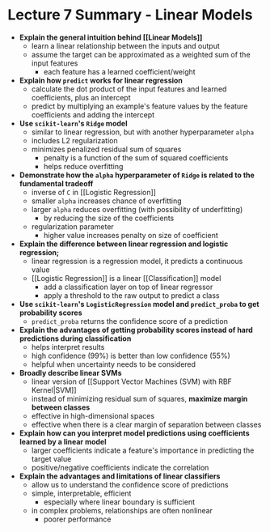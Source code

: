 # Lecture 7 Summary - Linear Models
- **Explain the general intuition behind [[Linear Models]]**
	- learn a linear relationship between the inputs and output
	- assume the target can be approximated as a weighted sum of the input features
		- each feature has a  learned coefficient/weight
- **Explain how `predict` works for linear regression**
	- calculate the dot product of the input features and learned coefficients, plus an intercept
	- predict by multiplying an example's feature values by the feature coefficients and adding the intercept
- **Use `scikit-learn`'s `Ridge` model**
	- similar to linear regression, but with another hyperparameter `alpha`
	- includes L2 regularization
	- minimizes penalized residual sum of squares
		- penalty is a function of the sum of squared coefficients
		- helps reduce overfitting
- **Demonstrate how the `alpha` hyperparameter of `Ridge` is related to the fundamental tradeoff**
	- inverse of `C` in [[Logistic Regression]]
	- smaller `alpha` increases chance of overfitting
	- larger `alpha` reduces overfitting (with possibility of underfitting)
		- by reducing the size of the coefficients
	- regularization parameter
		- higher value increases penalty on size of coefficient
- **Explain the difference between linear regression and logistic regression;**
	- linear regression is a regression model, it predicts a continuous value
	- [[Logistic Regression]] is a linear [[Classification]] model
		- add a classification layer on top of linear regressor
		- apply a threshold to the raw output to predict a class
- **Use `scikit-learn`'s `LogisticRegression` model and `predict_proba` to get probability scores**
	- `predict_proba` returns the confidence score of a prediction
- **Explain the advantages of getting probability scores instead of hard predictions during classification**
	- helps interpret results
	- high confidence (99%) is better than low confidence (55%)
	- helpful when uncertainty needs to be considered
- **Broadly describe linear SVMs** 
	- linear version of [[Support Vector Machines (SVM) with RBF Kernel|SVM]]
	- instead of minimizing residual sum of squares, **maximize margin between classes**
	- effective in high-dimensional spaces
	- effective when there is a clear margin of separation between classes
- **Explain how can you interpret model predictions using coefficients learned by a linear model**
	- larger coefficients indicate a feature's importance in predicting the target value
	- positive/negative coefficients indicate the correlation 
- **Explain the advantages and limitations of linear classifiers**
	- allow us to understand the confidence score of predictions
	- simple, interpretable, efficient
		- especially where linear boundary is sufficient
	- in complex problems, relationships are often nonlinear
		- poorer performance